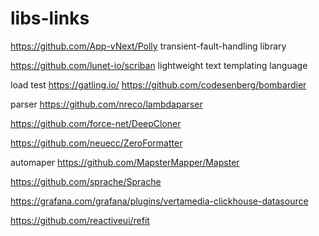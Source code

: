 # libs-links
https://github.com/App-vNext/Polly transient-fault-handling library

https://github.com/lunet-io/scriban lightweight text templating language

load test
https://gatling.io/
https://github.com/codesenberg/bombardier

parser https://github.com/nreco/lambdaparser

https://github.com/force-net/DeepCloner

https://github.com/neuecc/ZeroFormatter

automaper
https://github.com/MapsterMapper/Mapster

https://github.com/sprache/Sprache

https://grafana.com/grafana/plugins/vertamedia-clickhouse-datasource

https://github.com/reactiveui/refit
